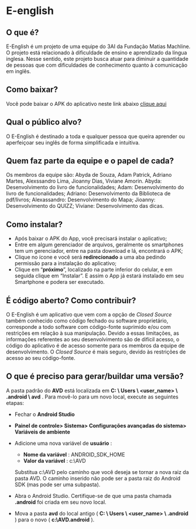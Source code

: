 # E-english

## O que é?

E-English é um projeto de uma equipe do 3AI da Fundação Matias Machline. O projeto está relacionado à dificuldade de ensino e aprendizado da língua inglesa. Nesse sentido, este projeto busca atuar para diminuir a quantidade de pessoas que com dificuldades de conhecimento quanto à comunicação em inglês.

## Como baixar?

Você pode baixar o APK do aplicativo neste link abaixo
[clique aqui](https://drive.google.com/drive/u/0/my-drive)

## Qual o público alvo?

O E-English é destinado a toda e qualquer pessoa que queira aprender ou aperfeiçoar seu inglês de forma simplificada e intuitiva.

## Quem faz parte da equipe e o papel de cada?

Os membros da equipe são: Abyda de Souza, Adam Patrick, Adriano Martes, Alexssandro Lima, Jioanny Dias, Viviane Amorin.
Abyda: Desenvolvimento do livro de funcionalidades;
Adam: Desenvolvimento do livro de funcionalidades;
Adriano: Desenvolvimento da Biblioteca de pdf/livros;
Alexassandro: Desenvolvimento do Mapa;
Jioanny: Desenvolvimento do QUIZZ;
Viviane: Desenvolvimento das dicas.

## Como instalar?

- Após baixar o APK do App, você precisará instalar o aplicativo;
- Entre em algum gerenciador de arquivos, geralmente os smartphones tem um gerenciador, entre na pasta download e lá, encontrará o APK;
- Clique no ícone e você será **redirecionado** a uma aba pedindo
permissão para a instalação do aplicativo;
- Clique em “**próximo**”, localizado na parte inferior do
celular, e em seguida clique em “Instalar”.
E assim o App já estará instalado em seu Smartphone e podera ser executado.

## É código aberto? Como contribuir?

O E-English é um aplicativo que vem com a opção de *Closed Source* também conhecido como código fechado ou software proprietário, corresponde a todo software com código-fonte suprimido e/ou com restrições em relação à sua manipulação. Devido a essas limitações, as informações referentes ao seu desenvolvimento são de difícil acesso, o código do aplicativo é de acesso somente para os membros da equipe de desenvolvimento. O *Closed Source* é mais seguro, devido às restrições de acesso ao seu código-fonte.

## O que é preciso para gerar/buildar uma versão?

A pasta padrão do **AVD** está localizada em ****C: \ Users \ <user_name> \ .android \ avd**** . Para movê-lo para um novo local, execute as seguintes etapas:

-   Fechar o **Android Studio**
-   **Painel de controle> Sistema> Configurações avançadas do sistema> Variáveis ​​de ambiente**
-   Adicione uma nova variável de **usuário** :
    -   **Nome da variável** : ANDROID_SDK_HOME
    -   **Valor da variável** : c:\AVD
    
    Substitua c:\AVD pelo caminho que você deseja se tornar a nova raiz da pasta AVD.
    O caminho inserido não pode ser a pasta raiz do Android SDK (mas pode ser uma subpasta).
- Abra o Android Studio. Certifique-se de que uma pasta chamada **.android** foi criada em seu novo local.
-   Mova a pasta **avd** do local antigo ( **C: \ Users \ <user_name> \ .android** ) para o novo ( **c:\AVD\.android** ).
